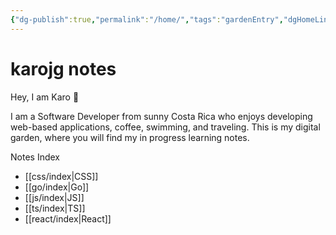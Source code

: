 ```yaml
---
{"dg-publish":true,"permalink":"/home/","tags":"gardenEntry","dgHomeLink":true,"dgPassFrontmatter":false}
---
```


# karojg notes

Hey, I am Karo 🌱  

I am a Software Developer from sunny Costa Rica who enjoys developing web-based applications, coffee, swimming, and traveling.
This is my digital garden, where you will find my in progress learning notes.

Notes Index
- [[css/index|CSS]]
- [[go/index|Go]]
- [[js/index|JS]]
- [[ts/index|TS]]
- [[react/index|React]]
